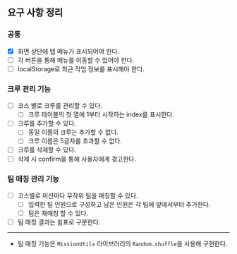 ## 요구 사항 정리

### 공통

- [x] 화면 상단에 탭 메뉴가 표시되어야 한다.
- [ ] 각 버튼을 통해 메뉴를 이동할 수 있어야 한다.
- [ ] localStorage로 최근 작업 정보를 표시해야 한다.

### 크루 관리 기능

- [ ] 코스 별로 크루를 관리할 수 있다.
  - [ ] 크루 테이블의 첫 열에 1부터 시작하는 index를 표시한다.
- [ ] 크루를 추가할 수 있다.
  - [ ] 동일 이름의 크루는 추가할 수 없다.
  - [ ] 크루 이름은 5글자를 초과할 수 없다.
- [ ] 크루를 삭제할 수 있다.
- [ ] 삭제 시 confirm을 통해 사용자에게 경고한다.

### 팀 매칭 관리 기능

- [ ] 코스별로 미션마다 무작위 팀을 매칭할 수 있다.
  - [ ] 입력한 팀 인원으로 구성하고 남은 인원은 각 팀에 앞에서부터 추가한다.
  - [ ] 팀은 재매칭 할 수 있다.
- [ ] 팀 매칭 결과는 쉼표로 구분한다.

---

- 팀 매칭 기능은 `MissionUtils` 라이브러리의 `Random.shuffle`을 사용해 구현한다.
